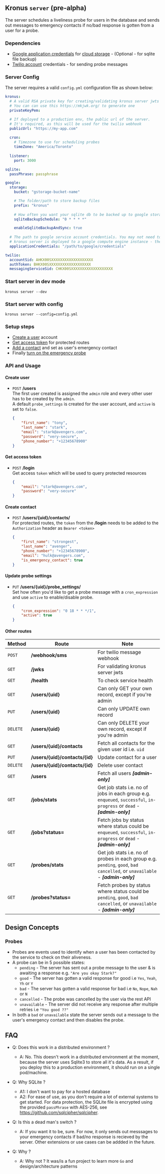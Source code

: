 ## Kronus `server` (pre-alpha)

The server schedules a liveliness probe for users in the database and sends out messages to emergency contacts if no/bad response is gotten from a user for a probe.

### Dependencies
- [Google application credentials](https://cloud.google.com/iam/docs/creating-managing-service-accounts#iam-service-accounts-create-console) for [cloud storage](https://cloud.google.com/storage) - (Optional - for sqlite file backup)
- [Twilio account](https://www.twilio.com/) credentials - for sending probe messages

### Server Config
The server requires a valid `config.yml` configuration file as shown below:
```yml
kronus:
  # A valid RSA private key for creating/validating kronus server jwts
  # You can can use this https://mkjwk.org/ to generate one
  privateKeyPem:

  # If deployed to a production env, the public url of the server.
  # It's required, as this will be used for the twilio webhook 
  publicUrl: "https://my-app.com"
  
  cron:
    # Timezone to use for scheduling probes
    timeZone: "America/Toronto"
  
  listener:
    port: 3000

sqlite:
  passPhrase: passphrase

google:
  storage:
    bucket: "gstorage-bucket-name"

    # The folder/path to store backup files
    prefix: "kronus"
    
    # How often you want your sqlite db to be backed up to google storage in cron format
    sqliteBackupSchedule: "0 * * * *"

    enableSqliteBackupAndSync: true
  
  # The path to google service account credentials. You may not need to set this, if the
  # kronus server is deployed to a google compute engine instance - the default credentials may be used instead.
  applicationCredentials: "/path/to/google/credentials"

twilio:
  accountSid: AHKX00SXXXXXXXXXXXXXXXXXXX
  authToken: BHKX00SXXXXXXXXXXXXXXXXXXX
  messagingServiceSid: CHKX00SXXXXXXXXXXXXXXXXXXX
```

### Start server in dev mode
```
kronus server --dev
```

### Start server with config
```
kronus server --config=config.yml
```

### Setup steps
- [Create a user](#create-user) account
- [Get access token](#get-access-token) for protected routes
- [Add a contact](#create-contact) and set as user's emergency contact
- Finally [turn on the emergency probe](#update-probe-settings)


### API and Usage

#### Create user
- `POST` **/users** <br/>The first user created is assigned the `admin` role and every other user has to be created by the `admin`.
  <br/>A default `probe_settings` is created for the user account, and `active` is set to `false`.
  ```json
  {
      "first_name": "tony",
      "last_name": "stark",
      "email": "stark@avengers.com",
      "password": "very-secure",
      "phone_number": "+12345678900"
  }
  ```

#### Get access token
- `POST` **/login** <br/> Get access `token` which will be used to query protected resources 
  ```json
  {
      "email": "stark@avengers.com",
      "password": "very-secure"
  }
  ```

#### Create contact
- `POST` **/users/{uid}/contacts/** <br/> For protected routes, the `token` from the **/login** needs to be added to the `Authorization` header as `Bearer <token>`
  ```json
  {
      "first_name": "strongest",
      "last_name": "avenger",
      "phone_number": "+12345678900",
      "email": "hulk@avengers.com",
      "is_emergency_contact": true
  }
  ```

#### Update probe settings
- `PUT` **/users/{uid}/probe_settings/** <br/> Set how often you'd like to get a probe message with a `cron_expression` and use `active` to enable/disable probe.
  ```json
  {
      "cron_expression": "0 18 * * */1",
      "active": true
  }
  ```

#### Other routes

| Method | Route | Note |
| --- | --- | --- |
| `POST` | **/webhook/sms** | For twilio message webhook |
| `GET` | **/jwks** | For validating kronus server jwts |
| `GET` | **/health** | To check service health |
| `GET` | **/users/{uid}**| Can only GET your own record, except if you're admin |
| `PUT` |**/users/{uid}**| Can only UPDATE own record |
| `DELETE` |**/users/{uid}**| Can only DELETE your own record, except if you're admin |
| `GET` |**/users/{uid}/contacts**| Fetch all contacts for the given user id i.e. `uid` |
| `PUT` |**/users/{uid}/contacts/{id}**| Update contact for a user |
| `DELETE` |**/users/{uid}/contacts/{id}**| Delete user contact |
| `GET` | **/users** | Fetch all users ***[admin-only]*** |
| `GET` | **/jobs/stats** | Get job stats i.e. no of jobs in each group e.g. `enqueued`, `successful`, `in-progress` or `dead` - ***[admin-only]***|
| `GET` | **/jobs?status=** | Fetch jobs by status where status could be `enqueued`, `successful`, `in-progress` or `dead` - ***[admin-only]***|
| `GET` | **/probes/stats** | Get job stats i.e. no of probes in each group e.g. `pending`, `good`, `bad` `cancelled`, or `unavailable` - ***[admin-only]***|
| `GET` | **/probes?status=** | Fetch probes by status where status could be  `pending`, `good`, `bad` `cancelled`, or `unavailable` - ***[admin-only]***|

## Design Concepts
### Probes
- Probes are events used to identify when a user has been contacted by the service to check on their aliveness.
- A probe can be in 5 possible states: 
    - `pending` - The server has sent out a probe message to the user & is awaiting a response e.g. `"Are you okay Stark?"`
    - `good` - The server has gotten a valid response for good i.e `Yes`, `Yeah`, `Yh` or `Y`
    - `bad` - The server has gotten a valid response for bad i.e `No`, `Nope`, `Nah` or `N`
    - `cancelled` - The probe was cancelled by the user via the rest API
    - `unavailable` - The server did not receive any response after multiple retries i.e `"You good ??"`
- In both a `bad` or `unavailable` state the server sends out a message to the user's emergency contact and then disables the probe.

## FAQ
- Q: Does this work in a distributed environment ?
    - A: No. This doesn't work in a distributed environment at the moment, because the server uses Sqlite3 to store all it's data.
         As a result, if you deploy this to a production environment, it should run on a single pod/machine.

- Q: Why SQLite ?
    - A1: I don't want to pay for a hosted database
    - A2: For ease of use, as you don't require a lot of external systems to get started. For data protection, the SQLite file is encrypted using the provided `passPhrase` with AES-256, see https://github.com/sqlcipher/sqlcipher.

- Q: Is this a dead man's switch ?
    - A: If you want it to be, sure. For now, it only sends out messsages to your emergency contacts if bad/no response is recieved by the server. Other extensions or use cases can be addded in the future.

- Q: Why ?
    - A: Why not ? It was/is a fun project to learn more `Go` and design/architecture patterns
